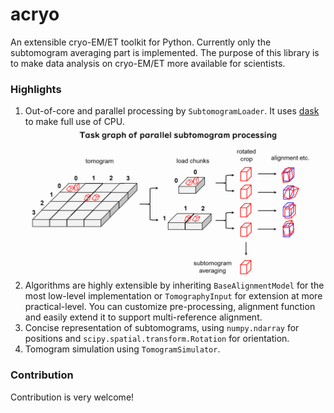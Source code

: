 # acryo

An extensible cryo-EM/ET toolkit for Python. Currently only the subtomogram averaging part is implemented.
The purpose of this library is to make data analysis on cryo-EM/ET more available for scientists.

### Highlights

1. Out-of-core and parallel processing by `SubtomogramLoader`. It uses [dask](https://github.com/dask/dask)
   to make full use of CPU.
   ![](images/task-graph.png)
2. Algorithms are highly extensible by inheriting `BaseAlignmentModel` for the most low-level implementation or `TomographyInput` for extension at more practical-level. You can customize pre-processing, alignment function and easily extend it to support multi-reference alignment.
3. Concise representation of subtomograms, using `numpy.ndarray` for positions and `scipy.spatial.transform.Rotation` for orientation.
4. Tomogram simulation using `TomogramSimulator`.

### Contribution

Contribution is very welcome!

